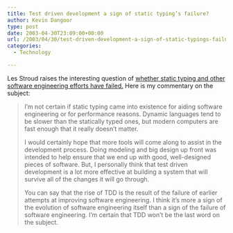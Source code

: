 ```yaml
---
title: Test driven development a sign of static typing’s failure?
author: Kevin Dangoor
type: post
date: 2003-04-30T23:09:00+00:00
url: /2003/04/30/test-driven-development-a-sign-of-static-typings-failure/
categories:
  - Technology

---
```

Les Stroud raises the interesting question of [whether static typing and other software engineering efforts have failed.][1] Here is my commentary on the subject:

> I&#8217;m not certain if static typing came into existence for aiding software engineering or for performance reasons. Dynamic languages tend to be slower than the statically typed ones, but modern computers are fast enough that it really doesn&#8217;t matter.
> 
> I would certainly hope that more tools will come along to assist in the development process. Doing modeling and big design up front was intended to help ensure that we end up with good, well-designed pieces of software. But, I personally think that test driven development is a lot more effective at building a system that will survive all of the changes it will go through.
> 
> You can say that the rise of TDD is the result of the failure of earlier attempts at improving software engineering. I think it&#8217;s more a sign of the evolution of software engineering itself than a sign of the failure of software engineering. I&#8217;m certain that TDD won&#8217;t be the last word on the subject.

 [1]: http://www.mindmeld.ws/archives/000018.html "_mindMeld: Methods of Software Quality"